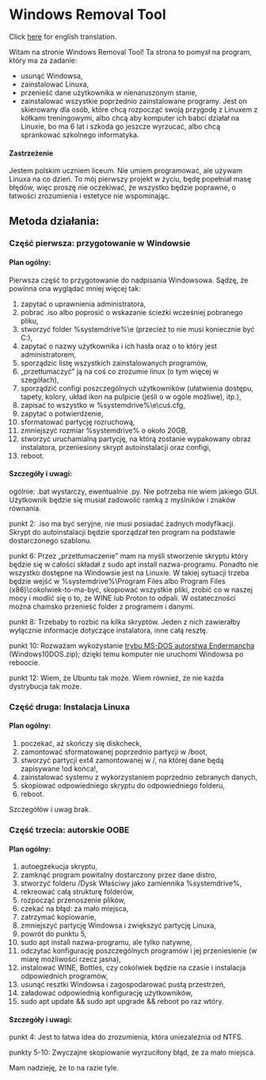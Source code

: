 # Windows Removal Tool
Click [here](READMEen.md) for english translation.

Witam na stronie Windows Removal Tool! Ta strona to pomysł na program, który ma za zadanie:
- usunąć Windowsa,
- zainstalować Linuxa,
- przenieść dane użytkownika w nienaruszonym stanie,
- zainstalować wszystkie poprzednio zainstalowane programy.
Jest on skierowany dla osób, które chcą rozpocząć swoją przygodę z Linuxem z kółkami treningowymi, albo chcą aby komputer ich babci działał na Linuxie, bo ma 6 lat i szkoda go jeszcze wyrzucać, albo chcą sprankować szkolnego informatyka.

#### Zastrzeżenie
Jestem polskim uczniem liceum. Nie umiem programować, ale używam Linuxa na co dzień. To mój pierwszy projekt w życiu, będę popełniał masę błędów, więc proszę nie oczekiwać, że wszystko będzie poprawne, o łatwości zrozumienia i estetyce nie wspominając.

## Metoda działania:

### Część pierwsza: przygotowanie w Windowsie

#### Plan ogólny:

Pierwsza część to przygotowanie do nadpisania Windowsowa. Sądzę, że powinna ona wyglądać mniej więcej tak:
1. zapytać o uprawnienia administratora,
2. pobrać .iso albo poprosić o wskazanie ścieżki wcześniej pobranego pliku,
3. stworzyć folder %systemdrive%\e (przecież to nie musi koniecznie być C:\),
4. zapytać o nazwy użytkownika i ich hasła oraz o to który jest administratorem,
5. sporządzic listę wszystkich zainstalowanych programów,
6. „przetłumaczyć” ją na coś co zrozumie linux (o tym więcej w szegółach),
7. sporządzić configi poszczególnych użytkowników (ułatwienia dostępu, tapety, kolory, układ ikon na pulpicie (jeśli o w ogóle możliwe), itp.),
8. zapisać to wszystko w %systemdrive%\e\cuś.cfg,
9. zapytać o potwierdzenie,
10. sformatować partycję rozruchową,
11. zmniejszyć rozmiar %systemdrive% o około 20GB,
12. stworzyć uruchamialną partycję, na którą zostanie wypakowany obraz instalatora, przeniesiony skrypt autoinstalacji oraz configi,
13. reboot.

#### Szczegóły i uwagi: 

ogólnie: .bat wystarczy, ewentualnie .py. Nie potrzeba nie wiem jakiego GUI. Użytkownik będzie się musiał zadowolić ramką z myślników i znaków równania.

punkt 2: .iso ma być seryjne, nie musi posiadać żadnych modyfikacji. Skrypt do autoinstalacji będzie sporządzał ten program na podstawie dostarczonego szablonu.

punkt 6: Przez „przetłumaczenie” mam na myśli stworzenie skryptu który będzie się w całości składał z sudo apt install nazwa-programu. Ponadto nie wszystko dostępne na Windowsie jest na Linuxie. W takiej sytuacji trzeba będzie wejść w %systemdrive%\Program Files albo Program Files (x86)\cokolwiek-to-ma-być, skopiować wszystkie pliki, zrobić co w naszej mocy i modlić się o to, że WINE lub Proton to odpali. W ostateczności można chamsko przenieść folder z programem i danymi. 

punkt 8: Trzebaby to rozbić na kilka skryptów. Jeden z nich zawierałby wyłącznie informacje dotyczące instalatora, inne całą resztę. 

punkt 10: Rozważam wykożystanie [trybu MS-DOS autorstwa Endermancha](https://dl.malwarewatch.org/multipurpose/) (Windows10DOS.zip); dzięki temu komputer nie uruchomi Windowsa po reboocie.

punkt 12: Wiem, że Ubuntu tak może. Wiem również, że nie każda dystrybucja tak może.

### Część druga: Instalacja Linuxa

#### Plan ogólny:

1. poczekać, aż skończy się diskcheck,
2. zamontować sformatowanej poprzednio partycji w /boot,
3. stworzyć partycji ext4 zamontowanej w /, na której dane będą zapisywane !od końca!,
4. zainstalować systemu z wykorzystaniem poprzednio zebranych danych,
5. skopiować odpowiedniego skryptu do odpowiedniego folderu,
6. reboot.

Szczegółów i uwag brak.

### Część trzecia: autorskie OOBE

#### Plan ogólny:

1. autoegzekucja skryptu,
2. zamknąć program powitalny dostarczony przez dane distro,
3. stworzyć folderu /Dysk Właściwy jako zamiennika %systemdrive%,
4. rekreować całą strukturę folderów,
5. rozpocząć przenoszenie plików,
6. czekać na błąd: za mało miejsca,
7. zatrzymać kopiowanie,
8. zmniejszyć partycję Windowsa i zwiększyć partycję Linuxa,
9. powrót do punktu 5,
10. sudo apt install nazwa-programu, ale tylko natywne,
11. odczytać konfigurację poszczególnych programów i jej przeniesienie (w miarę możliwości rzecz jasna),
13. instalować WINE, Bottles, czy cokolwiek będzie na czasie i instalacja odpowiednich programów,
13. usunąć resztki Windowsa i zagospodarować pustą przestrzeń,
14. załadować odpowiednią konfigurację użytkowników, 
15. sudo apt update && sudo apt upgrade && reboot po raz wtóry.

#### Szczegóły i uwagi:

punkt 4: Jest to łatwa idea do zrozumienia, która uniezależnia od NTFS.

punkty 5-10: Zwyczajne skopiowanie wyrzuciłony błąd, że za mało miejsca. 

Mam nadzieję, że to na razie tyle.

